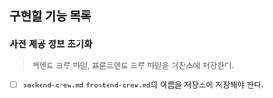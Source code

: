 ## 구현할 기능 목록

### 사전 제공 정보 초기화
> 백엔드 크루 파일, 프론트엔드 크루 파일을 저장소에 저장한다.
- [ ] `backend-crew.md` `frontend-crew.md`의 이름을 저장소에 저장해야 한다.
